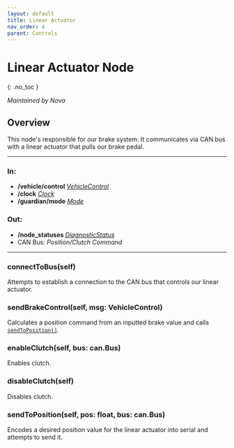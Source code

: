 ```yaml
---
layout: default
title: Linear Actuator
nav_order: 4
parent: Controls
---
```


# Linear Actuator Node
{: .no_toc }

*Maintained by Nova*

## Overview
This node's responsible for our brake system. It communicates via CAN bus with a linear actuator that pulls our brake pedal. 

---

### In:
- **/vehicle/control** [*VehicleControl*](../messages.md#vehiclecontrol)
- **/clock** [*Clock*](https://docs.ros2.org/galactic/api/rosgraph_msgs/msg/Clock.html)
- **/guardian/mode** [*Mode*](../messages.md#mode)

### Out:
- **/node_statuses** [*DiagnosticStatus*](https://docs.ros2.org/galactic/api/diagnostic_msgs/msg/DiagnosticStatus.html)
- CAN Bus: *Position/Clutch Command*

---

### connectToBus(self)
Attempts to establish a connection to the CAN bus that controls our linear actuator.

### sendBrakeControl(self, msg: VehicleControl)
Calculates a position command from an inputted brake value and calls [`sendToPosition()`](#sendtopositionself-pos-float-bus-canbus).

### enableClutch(self, bus: can.Bus)
Enables clutch.

### disableClutch(self)
Disables clutch.

### sendToPosition(self, pos: float, bus: can.Bus)
Encodes a desired position value for the linear actuator into serial and attempts to send it.